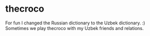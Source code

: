 # thecroco

 For fun I changed the Russian dictionary to the Uzbek dictionary. :) 
 Sometimes we play thecroco with my Uzbek friends and relations.
